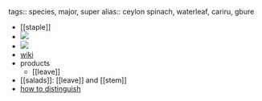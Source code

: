 tags:: species, major, super
alias:: ceylon spinach, waterleaf, cariru, gbure

- [[staple]]
- ![](https://peach-geographical-bat-397.mypinata.cloud/ipfs/QmaLL3a3keWYizb9haTeogeV14a9CGjk7fESbU5UPFzkMh)
- ![](https://peach-geographical-bat-397.mypinata.cloud/ipfs/QmSNGFxVY3pmHKRhQZYRBtMzRjX1KtexWsR4TZjryvvS8o)
- [wiki](https://en.wikipedia.org/wiki/Talinum_fruticosum)
- products
	- [[leave]]
- [[salads]]: [[leave]] and [[stem]]
- [how to distinguish](https://nwwildflowers.com/compare/?t=Talinum+paniculatum,+Talinum+fruticosum)